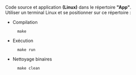 
Code source et application **(Linux)** dans le répertoire **"App"**.  
Utiliser un terminal Linux et se positionner sur ce répertoire :  

* Compilation

		make

* Exécution

		make run
	
* Nettoyage binaires

		make clean
